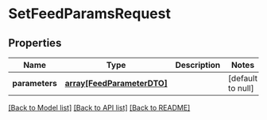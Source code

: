 # SetFeedParamsRequest

## Properties
Name | Type | Description | Notes
------------ | ------------- | ------------- | -------------
**parameters** | [**array[FeedParameterDTO]**](FeedParameterDTO.md) |  | [default to null]

[[Back to Model list]](../README.md#documentation-for-models) [[Back to API list]](../README.md#documentation-for-api-endpoints) [[Back to README]](../README.md)


